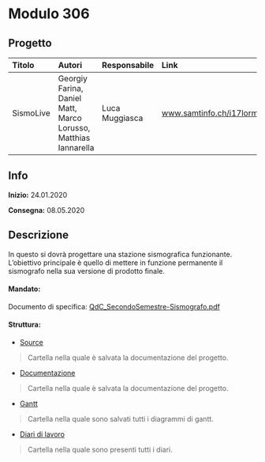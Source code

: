 # Modulo 306

## Progetto
|Titolo             |Autori           |Responsabile               |Link    |
|:------------------|:--------------------------|:-----|:-------|
|SismoLive    |Georgiy Farina, Daniel Matt, Marco Lorusso, Matthias Iannarella|Luca Muggiasca|www.samtinfo.ch/i17lormar/Progetti/SismoLive/index.php|

## Info
**Inizio:** 24.01.2020

**Consegna:** 08.05.2020

## Descrizione
In questo si dovrà progettare una stazione sismografica funzionante.
L’obiettivo principale è quello di mettere in funzione permanente il sismografo nella sua versione di prodotto finale.

#### Mandato:
Documento di specifica: [QdC_SecondoSemestre-Sismografo.pdf](Documenti/muggiasca_qdc_sismografo.pdf)

#### Struttura:
- [Source](Source/)

> Cartella nella quale è salvata la documentazione del progetto.

- [Documentazione](Documenti/SismoLiveDocumentazione.md)

> Cartella nella quale è salvata la documentazione del progetto.

- [Gantt](Documenti/Gantt_SismoLive.pdf)

> Cartella nella quale sono salvati tutti i diagrammi di gantt.

- [Diari di lavoro](Documenti/Diari/)

> Cartella nella quale sono presenti tutti i diari.
